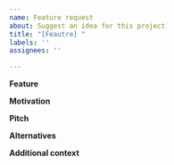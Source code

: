 ```yaml
---
name: Feature request
about: Suggest an idea for this project
title: "[Feautre] "
labels: ''
assignees: ''

---
```


**Feature**
<!-- A clear and concise description of the feature proposal. -->

**Motivation**
<!-- Please outline the motivation for the proposal. Is your feature request related to a problem? E.g., I'm always frustrated when [...]. If this problem is related to another GitHub issue, please link here too. -->

**Pitch**
<!-- A clear and concise description of what you want to happen. -->

**Alternatives**
<!-- A clear and concise description of any alternative solutions or features you've considered, if any. -->

**Additional context**
<!-- Add any other context about the feature request here. This may be screenshots, online resources, potential experts to contact, scientific publications, demos, etc.-->
